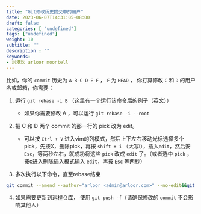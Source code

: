 ```yaml
---
title: "Git修改历史提交中的用户"
date: 2023-06-07T14:31:05+08:00
draft: false
categories: [ "undefined"]
tags: ["undefined"]
weight: 10
subtitle: ""
description : ""
keywords:
- 刘港欢 arloor moontell
---
```


比如，你的 `commit` 历史为 `A-B-C-D-E-F` ， `F` 为 `HEAD` ， 你打算修改 `C` 和 `D` 的用户名或邮箱，你需要：

1. 运行 `git rebase -i B` （这里有一个运行该命令后的例子（英文））

    - 如果你需要修改 A ，可以运行 `git rebase -i --root`

2. 把 C 和 D 两个 commit 的那一行的 pick 改为 edit。
    - 可以按 `Ctrl + V` 进入vim的列模式，然后上下左右移动光标选择多个pick，先按X，删除pick，再按 `shift + i` （大写i），插入`edit`，然后安 `Esc`，等两秒左右，就成功将这些 `pick` 改成 `edit` 了。（或者选中 `pick` ，按c进入删除插入模式输入 `edit`，再按 `Esc` 等两秒）
3. 多次执行以下命令，直至rebase结束

```bash
git commit --amend --author="arloor <admin@arloor.com>" --no-edit&&git rebase --continue
```

4. 如果需要更新到远程仓库， 使用 `git push -f`（请确保修改的 `commit` 不会影响其他人）